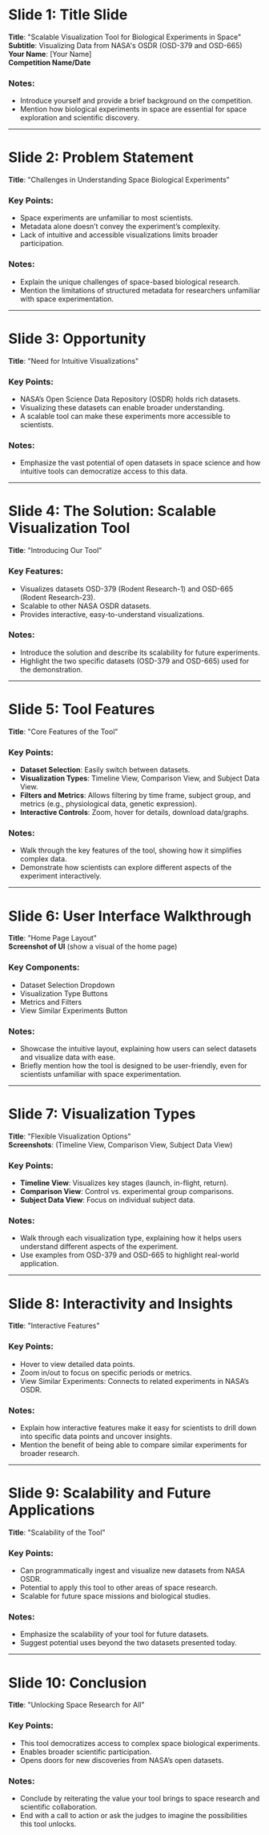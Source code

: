 # Slide 1: Title Slide
**Title**: "Scalable Visualization Tool for Biological Experiments in Space"  
**Subtitle**: Visualizing Data from NASA's OSDR (OSD-379 and OSD-665)  
**Your Name**: [Your Name]  
**Competition Name/Date**

### Notes:
- Introduce yourself and provide a brief background on the competition.
- Mention how biological experiments in space are essential for space exploration and scientific discovery.

---

# Slide 2: Problem Statement
**Title**: "Challenges in Understanding Space Biological Experiments"

### Key Points:
- Space experiments are unfamiliar to most scientists.
- Metadata alone doesn’t convey the experiment’s complexity.
- Lack of intuitive and accessible visualizations limits broader participation.

### Notes:
- Explain the unique challenges of space-based biological research.
- Mention the limitations of structured metadata for researchers unfamiliar with space experimentation.

---

# Slide 3: Opportunity
**Title**: "Need for Intuitive Visualizations"

### Key Points:
- NASA’s Open Science Data Repository (OSDR) holds rich datasets.
- Visualizing these datasets can enable broader understanding.
- A scalable tool can make these experiments more accessible to scientists.

### Notes:
- Emphasize the vast potential of open datasets in space science and how intuitive tools can democratize access to this data.

---

# Slide 4: The Solution: Scalable Visualization Tool
**Title**: "Introducing Our Tool"

### Key Features:
- Visualizes datasets OSD-379 (Rodent Research-1) and OSD-665 (Rodent Research-23).
- Scalable to other NASA OSDR datasets.
- Provides interactive, easy-to-understand visualizations.

### Notes:
- Introduce the solution and describe its scalability for future experiments.
- Highlight the two specific datasets (OSD-379 and OSD-665) used for the demonstration.

---

# Slide 5: Tool Features
**Title**: "Core Features of the Tool"

### Key Points:
- **Dataset Selection**: Easily switch between datasets.
- **Visualization Types**: Timeline View, Comparison View, and Subject Data View.
- **Filters and Metrics**: Allows filtering by time frame, subject group, and metrics (e.g., physiological data, genetic expression).
- **Interactive Controls**: Zoom, hover for details, download data/graphs.

### Notes:
- Walk through the key features of the tool, showing how it simplifies complex data.
- Demonstrate how scientists can explore different aspects of the experiment interactively.

---

# Slide 6: User Interface Walkthrough
**Title**: "Home Page Layout"  
**Screenshot of UI** (show a visual of the home page)

### Key Components:
- Dataset Selection Dropdown
- Visualization Type Buttons
- Metrics and Filters
- View Similar Experiments Button

### Notes:
- Showcase the intuitive layout, explaining how users can select datasets and visualize data with ease.
- Briefly mention how the tool is designed to be user-friendly, even for scientists unfamiliar with space experimentation.

---

# Slide 7: Visualization Types
**Title**: "Flexible Visualization Options"  
**Screenshots**: (Timeline View, Comparison View, Subject Data View)

### Key Points:
- **Timeline View**: Visualizes key stages (launch, in-flight, return).
- **Comparison View**: Control vs. experimental group comparisons.
- **Subject Data View**: Focus on individual subject data.

### Notes:
- Walk through each visualization type, explaining how it helps users understand different aspects of the experiment.
- Use examples from OSD-379 and OSD-665 to highlight real-world application.

---

# Slide 8: Interactivity and Insights
**Title**: "Interactive Features"

### Key Points:
- Hover to view detailed data points.
- Zoom in/out to focus on specific periods or metrics.
- View Similar Experiments: Connects to related experiments in NASA’s OSDR.

### Notes:
- Explain how interactive features make it easy for scientists to drill down into specific data points and uncover insights.
- Mention the benefit of being able to compare similar experiments for broader research.

---

# Slide 9: Scalability and Future Applications
**Title**: "Scalability of the Tool"

### Key Points:
- Can programmatically ingest and visualize new datasets from NASA OSDR.
- Potential to apply this tool to other areas of space research.
- Scalable for future space missions and biological studies.

### Notes:
- Emphasize the scalability of your tool for future datasets.
- Suggest potential uses beyond the two datasets presented today.

---

# Slide 10: Conclusion
**Title**: "Unlocking Space Research for All"

### Key Points:
- This tool democratizes access to complex space biological experiments.
- Enables broader scientific participation.
- Opens doors for new discoveries from NASA’s open datasets.

### Notes:
- Conclude by reiterating the value your tool brings to space research and scientific collaboration.
- End with a call to action or ask the judges to imagine the possibilities this tool unlocks.
